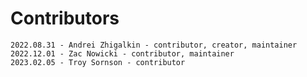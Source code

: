 # Contributors

    2022.08.31 - Andrei Zhigalkin - contributor, creator, maintainer
    2022.12.01 - Zac Nowicki - contributor, maintainer
    2023.02.05 - Troy Sornson - contributor
